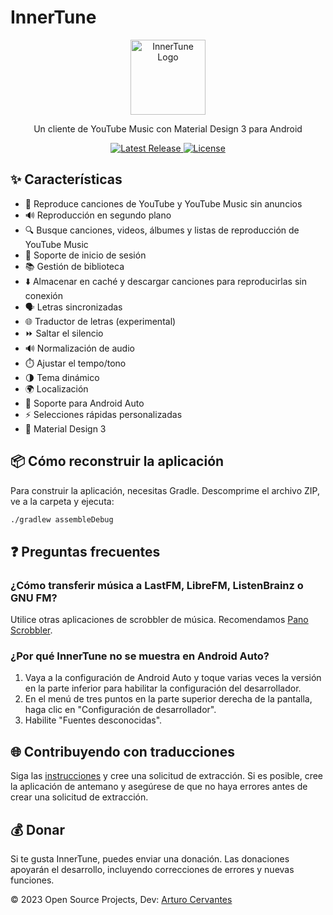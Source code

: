 
# InnerTune

<div align="center">
  <img src="https://raw.githubusercontent.com/z-huang/InnerTune/dev/app/src/main/res/mipmap-xxxhdpi/ic_launcher_round.webp" alt="InnerTune Logo" width="120" height="120">
  <br>
  <p>Un cliente de YouTube Music con Material Design 3 para Android</p>
  <a href="https://github.com/z-huang/InnerTune/releases/latest">
    <img src="https://img.shields.io/github/v/release/z-huang/InnerTune?style=flat-square" alt="Latest Release">
  </a>
  <a href="https://github.com/z-huang/InnerTune/blob/main/LICENSE">
    <img src="https://img.shields.io/github/license/z-huang/InnerTune?style=flat-square" alt="License">
  </a>
</div>

## ✨ Características

- 🎵 Reproduce canciones de YouTube y YouTube Music sin anuncios
- 🔊 Reproducción en segundo plano
- 🔍 Busque canciones, videos, álbumes y listas de reproducción de YouTube Music
- 🔑 Soporte de inicio de sesión
- 📚 Gestión de biblioteca
- ⬇️ Almacenar en caché y descargar canciones para reproducirlas sin conexión
- 🗣️ Letras sincronizadas
- 🌐 Traductor de letras (experimental)
- ⏩ Saltar el silencio
- 🔊 Normalización de audio
- ⏱️ Ajustar el tempo/tono
- 🌗 Tema dinámico
- 🌍 Localización
- 🚗 Soporte para Android Auto
- ⚡ Selecciones rápidas personalizadas
- 💎 Material Design 3

## 📦 Cómo reconstruir la aplicación

Para construir la aplicación, necesitas Gradle. Descomprime el archivo ZIP, ve a la carpeta y ejecuta:

```bash
./gradlew assembleDebug
```

## ❓ Preguntas frecuentes

### ¿Cómo transferir música a LastFM, LibreFM, ListenBrainz o GNU FM?

Utilice otras aplicaciones de scrobbler de música. Recomendamos [Pano Scrobbler](https://play.google.com/store/apps/details?id=com.arn.scrobble).

### ¿Por qué InnerTune no se muestra en Android Auto?

1. Vaya a la configuración de Android Auto y toque varias veces la versión en la parte inferior para habilitar la configuración del desarrollador.
2. En el menú de tres puntos en la parte superior derecha de la pantalla, haga clic en "Configuración de desarrollador".
3. Habilite "Fuentes desconocidas".

## 🌐 Contribuyendo con traducciones

Siga las [instrucciones](https://developer.android.com/guide/topics/resources/localization) y cree una solicitud de extracción. Si es posible, cree la aplicación de antemano y asegúrese de que no haya errores antes de crear una solicitud de extracción.

## 💰 Donar

Si te gusta InnerTune, puedes enviar una donación. Las donaciones apoyarán el desarrollo, incluyendo correcciones de errores y nuevas funciones.

© 2023 Open Source Projects, Dev: [Arturo Cervantes](https://github.com/Arturo254)
